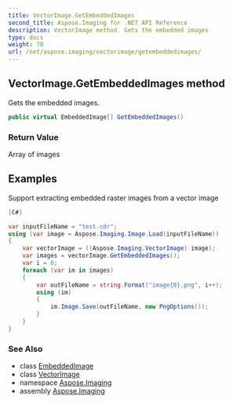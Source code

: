 ```yaml
---
title: VectorImage.GetEmbeddedImages
second_title: Aspose.Imaging for .NET API Reference
description: VectorImage method. Gets the embedded images
type: docs
weight: 70
url: /net/aspose.imaging/vectorimage/getembeddedimages/
---
```

## VectorImage.GetEmbeddedImages method

Gets the embedded images.

```csharp
public virtual EmbeddedImage[] GetEmbeddedImages()
```

### Return Value

Array of images

## Examples

Support extracting embedded raster images from a vector image

```csharp
[C#]

var inputFileName = "test.cdr";
using (var image = Aspose.Imaging.Image.Load(inputFileName))        
{
    var vectorImage = ((Aspose.Imaging.VectorImage) image);
    var images = vectorImage.GetEmbeddedImages();
    var i = 0;
    foreach (var im in images)
    {
        var outFileName = string.Format("image{0}.png", i++);
        using (im)
        {
            im.Image.Save(outFileName, new PngOptions());
        }
    }
}
```

### See Also

* class [EmbeddedImage](../../embeddedimage/)
* class [VectorImage](../)
* namespace [Aspose.Imaging](../../vectorimage/)
* assembly [Aspose.Imaging](../../../)



